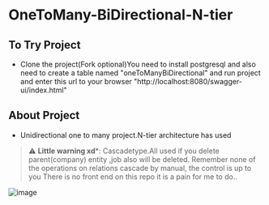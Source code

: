 # OneToMany-BiDirectional-N-tier
## To Try Project
-  Clone the project(Fork optional)You need to install postgresql and also need to create a table named "oneToManyBiDirectional" and run project and enter this url to
your browser "http://localhost:8080/swagger-ui/index.html"

## About Project
- Unidirectional one to many project.N-tier architecture has used 
> :warning: **Little warning xd***: Cascadetype.All used if you delete parent(company) entity ,job also will be deleted.
Remember none of the operations on relations cascade by manual, the control is up to you
There is no front end on this repo it is a pain for me to do..

![image](https://user-images.githubusercontent.com/96066271/209484821-be15e609-4c84-4173-a538-c1d763fc76ee.png)

